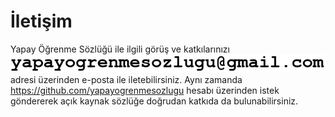 # İletişim

Yapay Öğrenme Sözlüğü ile ilgili görüş ve katkılarınızı   
![](../figures/eposta.jpg)  
adresi üzerinden e-posta ile iletebilirsiniz. Aynı zamanda <a href="https://github.com/yapayogrenmesozlugu" target="_blank">https://github.com/yapayogrenmesozlugu</a> hesabı üzerinden istek göndererek açık kaynak sözlüğe doğrudan katkıda da bulunabilirsiniz. 
